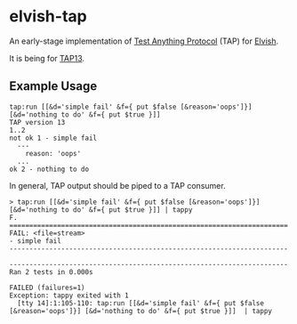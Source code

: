 # elvish-tap

An early-stage implementation of [Test Anything Protocol](https://testanything.org/) (TAP) for [Elvish](https://elv.sh/).

It is being for [TAP13](https://testanything.org/tap-version-13-specification.html).

## Example Usage

```
tap:run [[&d='simple fail' &f={ put $false [&reason='oops']}] [&d='nothing to do' &f={ put $true }]]
TAP version 13
1..2
not ok 1 - simple fail
  ---
    reason: 'oops'
  ...
ok 2 - nothing to do
```

In general, TAP output should be piped to a TAP consumer.

```
> tap:run [[&d='simple fail' &f={ put $false [&reason='oops']}] [&d='nothing to do' &f={ put $true }]] | tappy
F.
======================================================================
FAIL: <file=stream>
- simple fail
----------------------------------------------------------------------

----------------------------------------------------------------------
Ran 2 tests in 0.000s

FAILED (failures=1)
Exception: tappy exited with 1
  [tty 14]:1:105-110: tap:run [[&d='simple fail' &f={ put $false [&reason='oops']}] [&d='nothing to do' &f={ put $true }]]  | tappy
```
